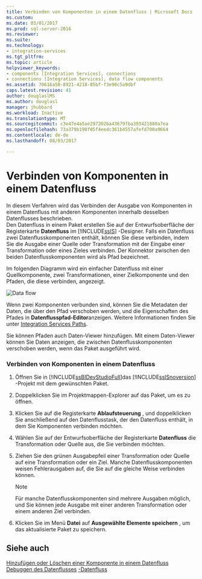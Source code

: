 ```yaml
---
title: Verbinden von Komponenten in einem Datenfluss | Microsoft Docs
ms.custom: 
ms.date: 03/01/2017
ms.prod: sql-server-2016
ms.reviewer: 
ms.suite: 
ms.technology:
- integration-services
ms.tgt_pltfrm: 
ms.topic: article
helpviewer_keywords:
- components [Integration Services], connections
- connections [Integration Services], data flow components
ms.assetid: 70616a58-8921-4218-85bf-f3e90c5a9dbf
caps.latest.revision: 41
author: douglaslMS
ms.author: douglasl
manager: jhubbard
ms.workload: Inactive
ms.translationtype: MT
ms.sourcegitcommit: c3e47e4a5ae297202ba43679fba393421880a7ea
ms.openlocfilehash: 73a379b190f05f4eedc361b4557afefd700a9664
ms.contentlocale: de-de
ms.lasthandoff: 08/03/2017

---
```

# <a name="connect-components-in-a-data-flow"></a>Verbinden von Komponenten in einem Datenfluss
  In diesem Verfahren wird das Verbinden der Ausgabe von Komponenten in einem Datenfluss mit anderen Komponenten innerhalb desselben Datenflusses beschrieben.  
Den Datenfluss in einem Paket erstellen Sie auf der Entwurfsoberfläche der Registerkarte **Datenfluss** im [!INCLUDE[ssIS](../../includes/ssis-md.md)] -Designer. Falls ein Datenfluss zwei Datenflusskomponenten enthält, können Sie diese verbinden, indem Sie die Ausgabe einer Quelle oder Transformation mit der Eingabe einer Transformation oder eines Zieles verbinden. Der Konnektor zwischen den beiden Datenflusskomponenten wird als Pfad bezeichnet.  
  
 Im folgenden Diagramm wird ein einfacher Datenfluss mit einer Quellkomponente, zwei Transformationen, einer Zielkomponente und den Pfaden, die diese verbinden, angezeigt.  
  
 ![Data flow](../../integration-services/data-flow/media/mw-dts-08.gif "Data flow")  
  
 Wenn zwei Komponenten verbunden sind, können Sie die Metadaten der Daten, die über den Pfad verschoben werden, und die Eigenschaften des Pfades in **Datenflusspfad-Editor**anzeigen. Weitere Informationen finden Sie unter [Integration Services Paths](../../integration-services/data-flow/integration-services-paths.md).  
  
 Sie können Pfaden auch Daten-Viewer hinzufügen. Mit einem Daten-Viewer können Sie Daten anzeigen, die zwischen Datenflusskomponenten verschoben werden, wenn das Paket ausgeführt wird.  
  
### <a name="connect-components-in-a-data-flow"></a>Verbinden von Komponenten in einem Datenfluss  
  
1.  Öffnen Sie in [!INCLUDE[ssBIDevStudioFull](../../includes/ssbidevstudiofull-md.md)]das [!INCLUDE[ssISnoversion](../../includes/ssisnoversion-md.md)] -Projekt mit dem gewünschten Paket.  
  
2.  Doppelklicken Sie im Projektmappen-Explorer auf das Paket, um es zu öffnen.  
  
3.  Klicken Sie auf die Registerkarte **Ablaufsteuerung** , und doppelklicken Sie anschließend auf den Datenflusstask, der den Datenfluss enthält, in dem Sie Komponenten verbinden möchten.  
  
4.  Wählen Sie auf der Entwurfsoberfläche der Registerkarte **Datenfluss** die Transformation oder Quelle aus, die Sie verbinden möchten.  
  
5.  Ziehen Sie den grünen Ausgabepfeil einer Transformation oder Quelle auf eine Transformation oder ein Ziel. Manche Datenflusskomponenten weisen Fehlerausgaben auf, die Sie auf die gleiche Weise verbinden können.  
  
    > [!NOTE]  
    >  Für manche Datenflusskomponenten sind mehrere Ausgaben möglich, und Sie können jede Ausgabe mit einer anderen Transformation oder einem anderen Ziel verbinden.  
  
6.  Klicken Sie im Menü **Datei** auf **Ausgewählte Elemente speichern** , um das aktualisierte Paket zu speichern.  
  
## <a name="see-also"></a>Siehe auch  
 [Hinzufügen oder Löschen einer Komponente in einem Datenfluss](../../integration-services/data-flow/add-or-delete-a-component-in-a-data-flow.md)   
 [Debuggen des Datenflusses](../../integration-services/troubleshooting/debugging-data-flow.md) [-Datenfluss](../../integration-services/data-flow/data-flow.md)  
  
  

